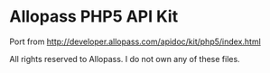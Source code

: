 # Allopass PHP5 API Kit

Port from http://developer.allopass.com/apidoc/kit/php5/index.html

All rights reserved to Allopass.
I do not own any of these files.
